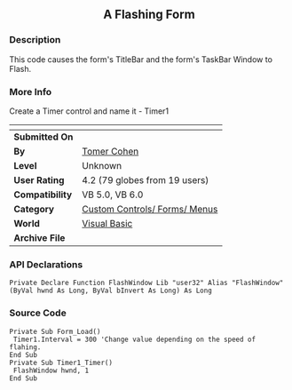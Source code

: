 ﻿<div align="center">

## A Flashing Form


</div>

### Description

This code causes the form's TitleBar and the form's TaskBar Window to Flash.
 
### More Info
 
Create a Timer control and name it - Timer1


<span>             |<span>
---                |---
**Submitted On**   |
**By**             |[Tomer Cohen](https://github.com/Planet-Source-Code/PSCIndex/blob/master/ByAuthor/tomer-cohen.md)
**Level**          |Unknown
**User Rating**    |4.2 (79 globes from 19 users)
**Compatibility**  |VB 5\.0, VB 6\.0
**Category**       |[Custom Controls/ Forms/  Menus](https://github.com/Planet-Source-Code/PSCIndex/blob/master/ByCategory/custom-controls-forms-menus__1-4.md)
**World**          |[Visual Basic](https://github.com/Planet-Source-Code/PSCIndex/blob/master/ByWorld/visual-basic.md)
**Archive File**   |[](https://github.com/Planet-Source-Code/tomer-cohen-a-flashing-form__1-4842/archive/master.zip)

### API Declarations

```
Private Declare Function FlashWindow Lib "user32" Alias "FlashWindow" (ByVal hwnd As Long, ByVal bInvert As Long) As Long
```


### Source Code

```
Private Sub Form_Load()
 Timer1.Interval = 300 'Change value depending on the speed of flahing.
End Sub
Private Sub Timer1_Timer()
 FlashWindow hwnd, 1
End Sub
```

